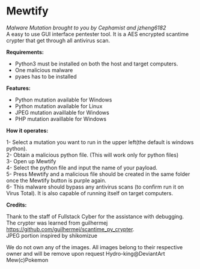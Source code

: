 # **Mewtify**
*Malware Mutation brought to you by Cephamist and jzheng6182*  
A easy to use GUI interface pentester tool. It is a AES encrypted scantime crypter that get through all antivirus scan. 

**Requirements:**  
- Python3 must be installed on both the host and target computers.
- One malicious malware  
- pyaes has to be installed 
  
**Features:**  
- Python mutation available for Windows  
- Python mutation available for Linux  
- JPEG mutation availlable for Windows
- PHP mutation availlable for Windows
  
**How it operates:**  
  
1- Select a mutation you want to run in the upper left(the default is windows python).  
2- Obtain a malicious python file. (This will work only for python files)  
3- Open up Mewtify  
4- Select the python file and input the name of your payload.  
5- Press Mewtify and a malicious file should be created in the same folder once the Mewtify button is purple again.  
6- This malware should bypass any antivirus scans (to confirm run it on Virus Total). It is also capable of running itself on target computers.  

**Credits:**  
  
Thank to the staff of Fullstack Cyber for the assistance with debugging.  
The crypter was learned from guilhermej https://github.com/guilhermej/scantime_py_crypter.  
JPEG portion inspired by shikomizue

We do not own any of the images. All images belong to their respective owner and will be remove upon request
Hydro-king@DeviantArt Mew(c)Pokemon
